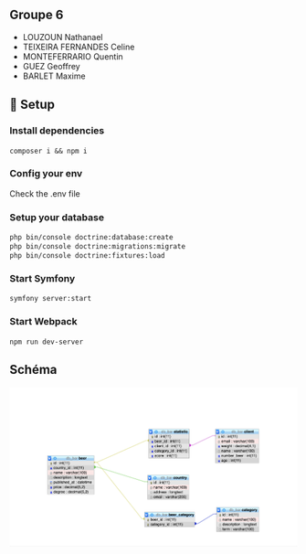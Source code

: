 ## Groupe 6

- LOUZOUN Nathanael
- TEIXEIRA FERNANDES Celine 
- MONTEFERRARIO Quentin
- GUEZ Geoffrey
- BARLET Maxime

## 🏁 Setup 

### Install dependencies

```
composer i && npm i
```

### Config your env

Check the .env file

### Setup your database

```
php bin/console doctrine:database:create
php bin/console doctrine:migrations:migrate
php bin/console doctrine:fixtures:load
```

### Start Symfony

```
symfony server:start
```

### Start Webpack

```
npm run dev-server
```

## Schéma 

![Schéma](https://github.com/NatsuDzn/bar_tp/blob/master/assets/schema/schema.png)
